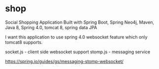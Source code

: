 # shop
Social Shopping Application Built with Spring Boot, Spring Neo4j, Maven, Java 8, Spring 4.0, tomcat 8, spring data JPA

I want this application to use spring 4.0 websocket feature which only tomcat8 supports.

socket.js - client side websocket support
stomp.js - messaging service

https://spring.io/guides/gs/messaging-stomp-websocket/
